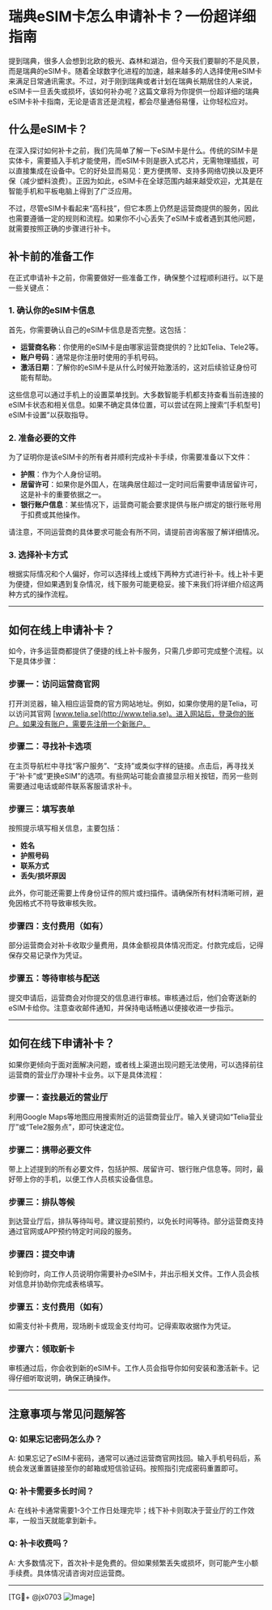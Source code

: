 # 瑞典eSIM卡怎么申请补卡？一份超详细指南

提到瑞典，很多人会想到北欧的极光、森林和湖泊，但今天我们要聊的不是风景，而是瑞典的eSIM卡。随着全球数字化进程的加速，越来越多的人选择使用eSIM卡来满足日常通讯需求。不过，对于刚到瑞典或者计划在瑞典长期居住的人来说，eSIM卡一旦丢失或损坏，该如何补办呢？这篇文章将为你提供一份超详细的瑞典eSIM卡补卡指南，无论是语言还是流程，都会尽量通俗易懂，让你轻松应对。

## 什么是eSIM卡？

在深入探讨如何补卡之前，我们先简单了解一下eSIM卡是什么。传统的SIM卡是实体卡，需要插入手机才能使用，而eSIM卡则是嵌入式芯片，无需物理插拔，可以直接集成在设备中。它的好处显而易见：更方便携带、支持多网络切换以及更环保（减少塑料浪费）。正因为如此，eSIM卡在全球范围内越来越受欢迎，尤其是在智能手机和平板电脑上得到了广泛应用。

不过，尽管eSIM卡看起来“高科技”，但它本质上仍然是运营商提供的服务，因此也需要遵循一定的规则和流程。如果你不小心丢失了eSIM卡或者遇到其他问题，就需要按照正确的步骤进行补卡。

## 补卡前的准备工作

在正式申请补卡之前，你需要做好一些准备工作，确保整个过程顺利进行。以下是一些关键点：

### 1. 确认你的eSIM卡信息
首先，你需要确认自己的eSIM卡信息是否完整。这包括：
- **运营商名称**：你使用的eSIM卡是由哪家运营商提供的？比如Telia、Tele2等。
- **账户号码**：通常是你注册时使用的手机号码。
- **激活日期**：了解你的eSIM卡是从什么时候开始激活的，这对后续验证身份可能有帮助。

这些信息可以通过手机上的设置菜单找到。大多数智能手机都支持查看当前连接的eSIM卡状态和相关信息。如果不确定具体位置，可以尝试在网上搜索“[手机型号] eSIM卡设置”以获取指导。

### 2. 准备必要的文件
为了证明你是该eSIM卡的所有者并顺利完成补卡手续，你需要准备以下文件：
- **护照**：作为个人身份证明。
- **居留许可**：如果你是外国人，在瑞典居住超过一定时间后需要申请居留许可，这是补卡的重要依据之一。
- **银行账户信息**：某些情况下，运营商可能会要求提供与账户绑定的银行账号用于扣费或其他操作。

请注意，不同运营商的具体要求可能会有所不同，请提前咨询客服了解详细情况。

### 3. 选择补卡方式
根据实际情况和个人偏好，你可以选择线上或线下两种方式进行补卡。线上补卡更为便捷，但如果遇到复杂情况，线下服务可能更稳妥。接下来我们将详细介绍这两种方式的操作流程。

---

## 如何在线上申请补卡？

如今，许多运营商都提供了便捷的线上补卡服务，只需几步即可完成整个流程。以下是具体步骤：

### 步骤一：访问运营商官网
打开浏览器，输入相应运营商的官方网站地址。例如，如果你使用的是Telia，可以访问其官网 [www.telia.se](http://www.telia.se)。进入网站后，登录你的账户。如果没有账户，需要先注册一个新账户。

### 步骤二：寻找补卡选项
在主页导航栏中寻找“客户服务”、“支持”或类似字样的链接。点击后，再寻找关于“补卡”或“更换eSIM”的选项。有些网站可能会直接显示相关按钮，而另一些则需要通过电话或邮件联系客服请求补卡。

### 步骤三：填写表单
按照提示填写相关信息，主要包括：
- **姓名**
- **护照号码**
- **联系方式**
- **丢失/损坏原因**

此外，你可能还需要上传身份证件的照片或扫描件。请确保所有材料清晰可辨，避免因格式不符导致审核失败。

### 步骤四：支付费用（如有）
部分运营商会对补卡收取少量费用，具体金额视具体情况而定。付款完成后，记得保存交易记录作为凭证。

### 步骤五：等待审核与配送
提交申请后，运营商会对你提交的信息进行审核。审核通过后，他们会寄送新的eSIM卡给你。注意查收邮件通知，并保持电话畅通以便接收进一步指示。

---

## 如何在线下申请补卡？

如果你更倾向于面对面解决问题，或者线上渠道出现问题无法使用，可以选择前往运营商的营业厅办理补卡业务。以下是具体流程：

### 步骤一：查找最近的营业厅
利用Google Maps等地图应用搜索附近的运营商营业厅。输入关键词如“Telia营业厅”或“Tele2服务点”，即可快速定位。

### 步骤二：携带必要文件
带上上述提到的所有必要文件，包括护照、居留许可、银行账户信息等。同时，最好带上你的手机，以便工作人员核实设备信息。

### 步骤三：排队等候
到达营业厅后，排队等待叫号。建议提前预约，以免长时间等待。部分运营商支持通过官网或APP预约特定时间段的服务。

### 步骤四：提交申请
轮到你时，向工作人员说明你需要补办eSIM卡，并出示相关文件。工作人员会核对信息并协助你完成表格填写。

### 步骤五：支付费用（如有）
如需支付补卡费用，现场刷卡或现金支付均可。记得索取收据作为凭证。

### 步骤六：领取新卡
审核通过后，你会收到新的eSIM卡。工作人员会指导你如何安装和激活新卡。记得仔细听取说明，确保正确操作。

---

## 注意事项与常见问题解答

### Q: 如果忘记密码怎么办？
A: 如果忘记了eSIM卡密码，通常可以通过运营商官网找回。输入手机号码后，系统会发送重置链接至你的邮箱或短信验证码。按照指引完成密码重置即可。

### Q: 补卡需要多长时间？
A: 在线补卡通常需要1-3个工作日处理完毕；线下补卡则取决于营业厅的工作效率，一般当天就能拿到新卡。

### Q: 补卡收费吗？
A: 大多数情况下，首次补卡是免费的。但如果频繁丢失或损坏，则可能产生小额手续费。具体情况请咨询对应运营商。

---

[TG💪+ @jx0703 ![Image](https://github.com/user-attachments/assets/dbca1d08-cadb-493c-b0ec-ad6f7a83f270)]